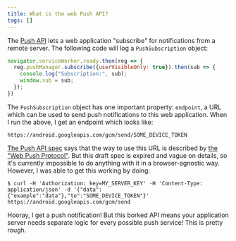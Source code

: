 ```yaml
---
title: What is the web Push API?
tags: []
---
```


The [Push API](https://developer.mozilla.org/en-US/docs/Web/API/Push_API)
lets a web application "subscribe" for notifications from a remote server.
The following code will log a `PushSubscription` object:

```js
navigator.serviceWorker.ready.then(reg => {
  reg.pushManager.subscribe({userVisibleOnly: true}).then(sub => {
    console.log("Subscription:", sub);
    window.sub = sub;
  });
})
```

The `PushSubscription` object has one important property:
`endpoint`, a URL which can be used to send push notifications to this web application.
When I run the above, I get an endpoint which looks like:

```
https://android.googleapis.com/gcm/send/SOME_DEVICE_TOKEN
```

[The Push API spec](https://www.w3.org/TR/push-api/#push-service)
says that the way to use this URL is described by
[the "Web Push Protocol"](https://tools.ietf.org/html/draft-ietf-webpush-protocol-12).
But this draft spec is expired and vague on details,
so it's currently impossible to do anything with it in a browser-agnostic way.
However, I was able to get this working by doing:

```
$ curl -H 'Authorization: key=MY_SERVER_KEY' -H 'Content-Type: application/json' -d '{"data": {"example":"data"},"to":"SOME_DEVICE_TOKEN"}' https://android.googleapis.com/gcm/send
```

Hooray, I get a push notification!
But this borked API means your application server needs
separate logic for every possible push service!
This is pretty rough.
